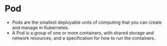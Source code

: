 # Pod

-  Pods are the smallest deployable units of computing that you can create and manage in Kubernetes.
- A Pod is a group of one or more containers, with shared storage and network resources, and a specification for how to run the containers.